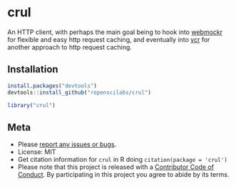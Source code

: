 crul
====



An HTTP client, with perhaps the main goal being to hook into [webmockr](https://github.com/ropenscilabs/webmockr) for flexible and easy http request caching, and eventually into [vcr](https://github.com/ropenscilabs/vcr) for another approach to http request caching.

## Installation


```r
install.packages("devtools")
devtools::install_github("ropenscilabs/crul")
```


```r
library("crul")
```

## Meta

* Please [report any issues or bugs](https://github.com/ropenscilabs/crul/issues).
* License: MIT
* Get citation information for `crul` in R doing `citation(package = 'crul')`
* Please note that this project is released with a [Contributor Code of Conduct](CONDUCT.md). By participating in this project you agree to abide by its terms.

